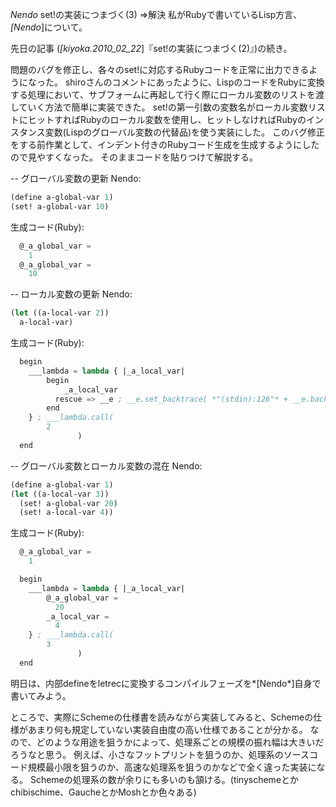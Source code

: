 *Nendo* set!の実装につまづく(3) =>解決
私がRubyで書いているLisp方言、 *[Nendo*]について。

先日の記事 (*[kiyoka.2010_02_22*]『set!の実装につまづく(2)』)の続き。

問題のバグを修正し、各々のset!に対応するRubyコードを正常に出力できるようになった。
shiroさんのコメントにあったように、LispのコードをRubyに変換する処理において、サブフォームに再起して行く際にローカル変数のリストを渡していく方法で簡単に実装できた。
set!の第一引数の変数名がローカル変数リストにヒットすればRubyのローカル変数を使用し、ヒットしなければRubyのインスタンス変数(Lispのグローバル変数の代替品)を使う実装にした。
このバグ修正をする前作業として、インデント付きのRubyコード生成を生成するようにしたので見やすくなった。
そのままコードを貼りつけて解説する。

-- グローバル変数の更新
Nendo:
```lisp
(define a-global-var 1)
(set! a-global-var 10)
```
生成コード(Ruby):
```javascript
  @_a_global_var = 
    1
  @_a_global_var = 
    10
```

-- ローカル変数の更新
Nendo:
```lisp
(let ((a-local-var 2))
  a-local-var)
```
生成コード(Ruby):
```lisp
  begin
    ___lambda = lambda { |_a_local_var| 
        begin
            _a_local_var
          rescue => __e ; __e.set_backtrace( *"(stdin):126"* + __e.backtrace ) ; raise __e
        end
    } ; ___lambda.call(
        2
               )
  end
```

-- グローバル変数とローカル変数の混在
Nendo:
```lisp
(define a-global-var 1)
(let ((a-local-var 3))
  (set! a-global-var 20)
  (set! a-local-var 4))
```
生成コード(Ruby):
```lisp
  @_a_global_var = 
    1

  begin
    ___lambda = lambda { |_a_local_var| 
        @_a_global_var = 
          20
        _a_local_var = 
          4
    } ; ___lambda.call(
        3
               )
  end
```

明日は、内部defineをletrecに変換するコンパイルフェーズを*[Nendo*]自身で書いてみよう。

ところで、実際にSchemeの仕様書を読みながら実装してみると、Schemeの仕様があまり何も規定していない実装自由度の高い仕様であることが分かる。
なので、どのような用途を狙うかによって、処理系ごとの規模の振れ幅は大きいだろうなと思う。
例えば、小さなフットプリントを狙うのか、処理系のソースコード規模最小限を狙うのか、高速な処理系を狙うのかなどで全く違った実装になる。
Schemeの処理系の数が余りにも多いのも頷ける。(tinyschemeとかchibischime、GaucheとかMoshとか色々ある)
